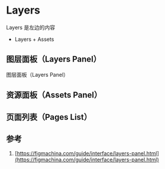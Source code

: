 # Layers

Layers 是左边的内容

- Layers + Assets 

## 图层面板（Layers Panel）


图层面板（Layers Panel）

## 资源面板（Assets Panel）

## 页面列表（Pages List）

## 参考

1. [https://figmachina.com/guide/interface/layers-panel.html](https://figmachina.com/guide/interface/layers-panel.html)